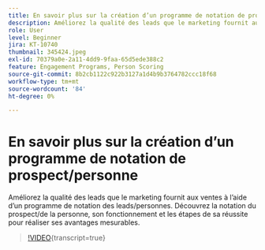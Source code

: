 ```yaml
---
title: En savoir plus sur la création d’un programme de notation de prospect/personne
description: Améliorez la qualité des leads que le marketing fournit aux ventes à l’aide d’un programme de notation des leads/personnes. Découvrez la notation du prospect/de la personne, son fonctionnement et les étapes de sa réussite pour réaliser ses avantages mesurables.
role: User
level: Beginner
jira: KT-10740
thumbnail: 345424.jpeg
exl-id: 70379a0e-2a11-4dd9-9faa-65d5ede388c2
feature: Engagement Programs, Person Scoring
source-git-commit: 8b2cb1122c922b3127a1d4b9b3764782ccc18f68
workflow-type: tm+mt
source-wordcount: '84'
ht-degree: 0%

---
```


# En savoir plus sur la création d’un programme de notation de prospect/personne

Améliorez la qualité des leads que le marketing fournit aux ventes à l’aide d’un programme de notation des leads/personnes. Découvrez la notation du prospect/de la personne, son fonctionnement et les étapes de sa réussite pour réaliser ses avantages mesurables.

>[!VIDEO](https://video.tv.adobe.com/v/345424/?quality=12&learn=on){transcript=true}
